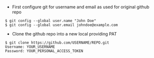 * First configure git for username and email as used for original github repo
```shell
$ git config --global user.name "John Doe"
$ git config --global user.email johndoe@example.com
```

* Clone the github repo into a new local providing PAT
```shell
$ git clone https://github.com/USERNAME/REPO.git
Username: YOUR_USERNAME
Password: YOUR_PERSONAL_ACCESS_TOKEN
```